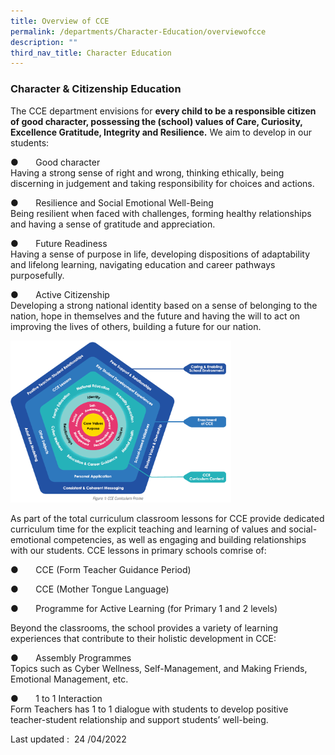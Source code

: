 ```yaml
---
title: Overview of CCE
permalink: /departments/Character-Education/overviewofcce
description: ""
third_nav_title: Character Education
---
```

### Character & Citizenship Education

The CCE department envisions for **every child to be a responsible citizen of good character, possessing the (school) values of Care, Curiosity, Excellence Gratitude, Integrity and Resilience.** We aim to develop in our students:

●       Good character  
Having a strong sense of right and wrong, thinking ethically, being discerning in judgement and taking responsibility for choices and actions.  
  

●       Resilience and Social Emotional Well-Being  
Being resilient when faced with challenges, forming healthy relationships and having a sense of gratitude and appreciation.  
  

●       Future Readiness  
Having a sense of purpose in life, developing dispositions of adaptability and lifelong learning, navigating education and career pathways purposefully.  
  

●       Active Citizenship  
Developing a strong national identity based on a sense of belonging to the nation, hope in themselves and the future and having the will to act on improving the lives of others, building a future for our nation.

<img src="/images/cce1.png" 
     style="width:70%">

As part of the total curriculum classroom lessons for CCE provide dedicated curriculum time for the explicit teaching and learning of values and social-emotional competencies, as well as engaging and building relationships with our students. CCE lessons in primary schools comrise of:  

●       CCE (Form Teacher Guidance Period)

●       CCE (Mother Tongue Language)

●       Programme for Active Learning (for Primary 1 and 2 levels)

Beyond the classrooms, the school provides a variety of learning experiences that contribute to their holistic development in CCE:

●       Assembly Programmes  
Topics such as Cyber Wellness, Self-Management, and Making Friends, Emotional Management, etc.  
  

●       1 to 1 Interaction  
Form Teachers has 1 to 1 dialogue with students to develop positive teacher-student relationship and support students’ well-being.

Last updated :  24 /04/2022